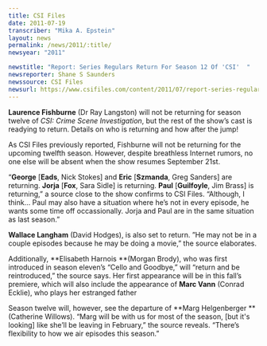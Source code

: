 ```yaml
---
title: CSI Files
date: 2011-07-19
transcriber: "Mika A. Epstein"
layout: news
permalink: /news/2011/:title/
newsyear: "2011"

newstitle: "Report: Series Regulars Return For Season 12 Of 'CSI'  "
newsreporter: Shane S Saunders
newssource: CSI Files
newsurl: https://www.csifiles.com/content/2011/07/report-series-regulars-return-for-season-12-of-csi/
---
```


**Laurence Fishburne** (Dr Ray Langston) will not be returning for season twelve of *CSI: Crime Scene Investigation*, but the rest of the show’s cast is readying to return. Details on who is returning and how after the jump!

As CSI Files previously reported, Fishburne will not be returning for the upcoming twelfth season. However, despite breathless Internet rumors, no one else will be absent when the show resumes September 21st.

“**George** [**Eads**, Nick Stokes] and **Eric** [**Szmanda**, Greg Sanders] are returning. **Jorja** [**Fox**, Sara Sidle] is returning. **Paul** [**Guilfoyle**, Jim Brass] is returning,” a source close to the show confirms to CSI Files. “Although, I think… Paul may also have a situation where he’s not in every episode, he wants some time off occassionally. Jorja and Paul are in the same situation as last season.”

**Wallace Langham** (David Hodges), is also set to return. ”He may not be in a couple episodes because he may be doing a movie,” the source elaborates.

Additionally, **Elisabeth Harnois **(Morgan Brody), who was first introduced in season eleven’s “Cello and Goodbye,” will “return and be reintroduced,” the source says. Her first appearance will be in this fall’s premiere, which will also include the appearance of **Marc Vann** (Conrad Ecklie), who plays her estranged father

Season twelve will, however, see the departure of **Marg Helgenberger **(Catherine Willows). “Marg will be with us for most of the season, [but it's looking] like she’ll be leaving in February,” the source reveals. “There’s flexibility to how we air episodes this season.”
